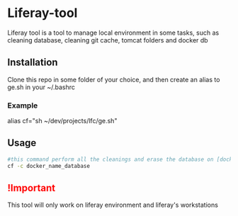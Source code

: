 # Liferay-tool

Liferay tool is a tool to manage local environment in some tasks, such as cleaning database, cleaning git cache, tomcat folders and docker db

## Installation

Clone this repo in some folder of your choice, and then create an alias to ge.sh in your ~/.bashrc

### Example

alias cf="sh ~/dev/projects/lfc/ge.sh"

## Usage

```bash
#this command perform all the cleanings and erase the database on [docker_name_database] which is on a docker cotainer
cf -c docker_name_database

```

## <span style="color: red; font-weight:bold;">!Important</span>
This tool will only work on liferay environment and liferay's workstations
